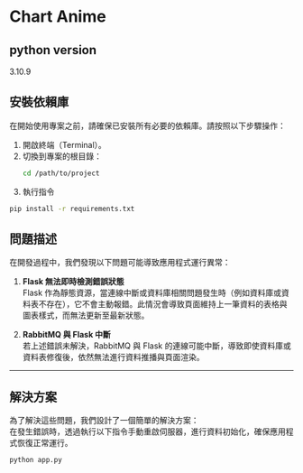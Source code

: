 # Chart Anime

## python version
3.10.9

## 安裝依賴庫

在開始使用專案之前，請確保已安裝所有必要的依賴庫。請按照以下步驟操作：

1. 開啟終端（Terminal）。
2. 切換到專案的根目錄：
   ```bash
   cd /path/to/project
   ```
3. 執行指令
 ```bash
 pip install -r requirements.txt
 ```

   
## 問題描述

在開發過程中，我們發現以下問題可能導致應用程式運行異常：

1. **Flask 無法即時檢測錯誤狀態**  
   Flask 作為靜態資源，當連線中斷或資料庫相關問題發生時（例如資料庫或資料表不存在），它不會主動報錯。此情況會導致頁面維持上一筆資料的表格與圖表樣式，而無法更新至最新狀態。

2. **RabbitMQ 與 Flask 中斷**  
   若上述錯誤未解決，RabbitMQ 與 Flask 的連線可能中斷，導致即使資料庫或資料表修復後，依然無法進行資料推播與頁面渲染。

---

## 解決方案

為了解決這些問題，我們設計了一個簡單的解決方案：  
在發生錯誤時，透過執行以下指令手動重啟伺服器，進行資料初始化，確保應用程式恢復正常運行。

```bash
python app.py
```






